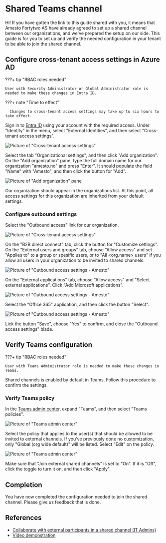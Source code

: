 # Shared Teams channel

Hi! If you have gotten the link to this guide shared with you, it means that Amesto Fortytwo AS have already agreed to set up a shared channel between our organizations, and we've prepared the setup on our side.
This guide is for you to set up and verify the needed configuration in your tenant to be able to join the shared channel.

## Configure cross-tenant access settings in Azure AD

???+ tip "RBAC roles needed"

    User with Security Administrator or Global Administrator role is needed to make these changes in Entra ID.

???+ note "Time to effect"
  
      Changes to cross-tenant access settings may take up to six hours to take effect.

Sign in to [Entra ID](https://entra.microsoft.com/#home) using your account with the required access.
Under "Identity" in the menu, select "External Identities", and then select "Cross-tenant access settings".

![Picture of "Cross-tenant access settings"](media/shared_teams_channel.png)

Select the tab "Organizational settings", and then click "Add organization".
On the "Add organization" pane, type the full domain name for our organization "amesto.no" and press "Enter".
It should populate the field "Name" with "Amesto", and then click the button for "Add".

![Picture of "Add organization" pane](media/shared_teams_channel-1.png)

Our organization should appear in the organizations list. At this point, all access settings for this organization are inherited from your default settings.

### Configure outbound settings

Select the "Outbound access" link for our organization.

![Picture of "Cross-tenant access settings"](media/shared_teams_channel-2.png)

On the "B2B direct connect" tab, click the button for "Customize settings".
On the "External users and groups" tab, choose "Allow access" and set "Applies to" to a group or spesific users, or to "All &lt;org.name&gt; users" if you allow all users in your organization to be invited to shared channels.

![Picture of "Outbound access settings - Amesto"](media/shared_teams_channel-3.png)

On the "External applications" tab, choose "Allow access" and "Select external applications". Click "Add Microsoft applications".

![Picture of "Outbound access settings - Amesto"](media/shared_teams_channel-4.png)

Select the "Office 365" application, and then click the button "Select".

![Picture of "Outbound access settings - Amesto"](media/shared_teams_channel-5.png)

Lick the button "Save", choose "Yes" to confirm, and close the "Outbound access settings" blade.

## Verify Teams configuration

???+ tip "RBAC roles needed"

    User with Teams Administrator role is needed to make these changes in Teams.

Shared channels is enabled by default in Teams. Follow this procedure to confirm the settings.

### Verify Teams policy

In the [Teams admin center](https://admin.teams.microsoft.com/), expand "Teams", and then select "Teams policies".

![Picture of "Teams admin center"](media/shared_teams_channel-6.png)

Select the policy that applies to the user(s) that should be allowed to be invited to external channels. If you've previously done no customization, only "Global (org wide default)" will be listed. Select "Edit" on the policy.

![Picture of "Teams admin center"](media/shared_teams_channel-7.png)

Make sure that "Join external shared channels" is set to "On". If it is "Off", click the toggle to turn it on, and then click "Apply".

## Completion

You have now completed the configuration needed to join the shared channel. Please give us feedback that is done.

## References

- [Collaborate with external participants in a shared channel (IT Admins)](https://learn.microsoft.com/microsoft-365/solutions/collaborate-teams-direct-connect?view=o365-worldwide)
- [Video demonstration](https://learn.microsoft.com/en-gb/microsoft-365/solutions/collaborate-teams-direct-connect?view=o365-worldwide#video-demonstration)